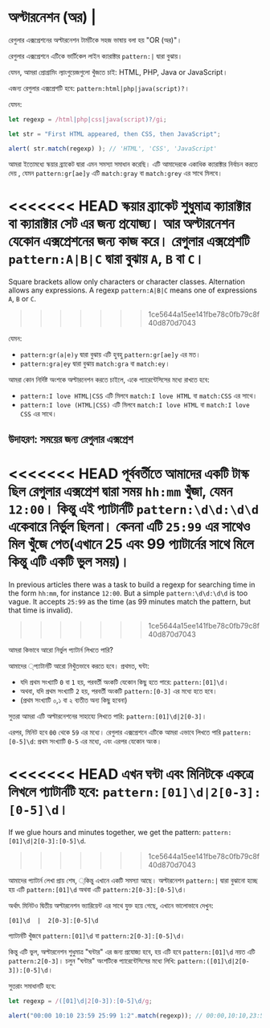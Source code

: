 # অল্টারনেশন (অর) |

রেগুলার এক্সপ্রেশনের অল্টারনেশন টার্মটিকে সহজ ভাষায় বলা হয় "OR (অর)"।

রেগুলার এক্সপ্রেশনে এটিকে ভার্টিকেল লাইন ক্যারাক্টার `pattern:|` দ্বারা বুঝায়।

যেমন, আমরা প্রোগ্রামিং ল্যাংগুয়েজগুলো খুঁজতে চাই: HTML, PHP, Java or JavaScript।

এজন্য রেগুলার এক্সপ্রেশটি হবে: `pattern:html|php|java(script)?`।

যেমন:

```js run
let regexp = /html|php|css|java(script)?/gi;

let str = "First HTML appeared, then CSS, then JavaScript";

alert( str.match(regexp) ); // 'HTML', 'CSS', 'JavaScript'
```

আমরা ইতোমধ্যে স্কয়ার ব্র্যাকেট দ্বারা এমন সমস্যা সমাধান করেছি। এটি আমাদেরকে একাধিক ক্যারাক্টার নির্বাচন করতে দেয় , যেমন `pattern:gr[ae]y` এটি  `match:gray` বা `match:grey` এর সাথে মিলবে।

<<<<<<< HEAD
স্কয়ার ব্র্যাকেট শুধুমাত্র ক্যারাক্টার বা ক্যারাক্টার সেট এর জন্য প্রযোজ্য। আর অল্টারনেশন যেকোন এক্সপ্রেশনের জন্য কাজ করে। রেগুলার এক্সপ্রেশটি  `pattern:A|B|C` দ্বারা বুঝায় `A`, `B` বা `C`।
=======
Square brackets allow only characters or character classes. Alternation allows any expressions. A regexp `pattern:A|B|C` means one of expressions `A`, `B` or `C`.
>>>>>>> 1ce5644a15ee141fbe78c0fb79c8f40d870d7043

যেমন:

- `pattern:gr(a|e)y` দ্বারা বুঝায় এটি হুবহু `pattern:gr[ae]y` এর মত।
- `pattern:gra|ey` দ্বারা বুঝায় `match:gra` বা `match:ey`।

আমরা কোন নির্দিষ্ট অংশকে অল্টারনেশন করতে চাইলে, একে প্যারেন্টেসিসের মধ্যে রাখতে হবে:
- `pattern:I love HTML|CSS` এটি মিলবে `match:I love HTML` বা `match:CSS` এর সাথে।
- `pattern:I love (HTML|CSS)` এটি মিলবে `match:I love HTML` বা `match:I love CSS` এর সাথে।

## উদাহরণ: সময়ের জন্য রেগুলার এক্সপ্রেশ

<<<<<<< HEAD
পূর্ববর্তীতে আমাদের একটি টাস্ক ছিল রেগুলার এক্সপ্রেশ দ্বারা সময় `hh:mm` খুঁজা, যেমন `12:00`। কিন্তু এই প্যাটার্নটি `pattern:\d\d:\d\d` একেবারে নির্ভুল ছিলনা। কেননা এটি `25:99` এর সাথেও মিল খুঁজে পেত(এখানে 25 এবং 99 প্যাটার্নের সাথে মিলে কিন্তু এটি একটি ভুল সময়)।
=======
In previous articles there was a task to build a regexp for searching time in the form `hh:mm`, for instance `12:00`. But a simple `pattern:\d\d:\d\d` is too vague. It accepts `25:99` as the time (as 99 minutes match the pattern, but that time is invalid).
>>>>>>> 1ce5644a15ee141fbe78c0fb79c8f40d870d7043

আমরা কিভাবে আরো নির্ভুল প্যাটার্ন লিখতে পারি?

আমাদের ্প্যাটার্নটি আরো নিখুঁতভাবে করতে হবে। প্রথমত, ঘন্টা:

- যদি প্রথম সংখ্যাটি `0` বা `1` হয়, পরবর্তী অংকটি যেকোন কিছু হতে পারে: `pattern:[01]\d`।
- অথবা, যদি প্রথম সংখ্যাটি `2` হয়, পরবর্তী অংকটি `pattern:[0-3]` এর মধ্যে হতে হবে।
- (প্রথম সংখ্যাটি ০,১ বা ২ ব্যতীত অন্য কিছু হবেনা)

সুতরা আমরা এটি অল্টারনেশনের সাহায্যে লিখতে পারি: `pattern:[01]\d|2[0-3]`।

এরপর, মিনিট হবে `00` থেকে `59` এর মধ্যে। রেগুলার এক্সপ্রেশনে এটিকে আমরা এভাবে লিখতে পারি `pattern:[0-5]\d`: প্রথম সংখ্যাটি `0-5` এর মধ্যে, এবং এরপর যেকোন অংক।

<<<<<<< HEAD
এখন ঘন্টা এবং মিনিটকে একত্রে লিখলে প্যাটার্নটি হবে: `pattern:[01]\d|2[0-3]:[0-5]\d`।
=======
If we glue hours and minutes together, we get the pattern: `pattern:[01]\d|2[0-3]:[0-5]\d`.
>>>>>>> 1ce5644a15ee141fbe78c0fb79c8f40d870d7043

আমাদের প্যাটার্ন লেখা প্রায় শেষ, ্কিন্তু এখানে একটি সমস্যা আছে। অল্টারনেশন `pattern:|` দ্বারা বুঝানো হচ্ছে হয় এটি `pattern:[01]\d` অথবা এটি `pattern:2[0-3]:[0-5]\d`।

অর্থাৎ মিনিটও দ্বিতীয় অল্টারনেশন ভ্যারিয়েন্ট এর সাথে যুক্ত হয়ে গেছে, এখানে ভালোভাবে দেখুন:

```
[01]\d  |  2[0-3]:[0-5]\d
```

প্যাটার্নটি খুঁজবে `pattern:[01]\d` বা `pattern:2[0-3]:[0-5]\d`।

কিন্তু এটি ভুল, অল্টারনেশন শুধুমাত্র "ঘন্টার" এর জন্য প্রযোজ্য হবে, হয় এটি হবে `pattern:[01]\d` নয়ত এটি `pattern:2[0-3]`। চলুন "ঘন্টার" অংশটিকে প্যারেন্টেসিসের মধ্যে লিখি: `pattern:([01]\d|2[0-3]):[0-5]\d`।

সুতরাং সমাধানটি হবে:

```js run
let regexp = /([01]\d|2[0-3]):[0-5]\d/g;

alert("00:00 10:10 23:59 25:99 1:2".match(regexp)); // 00:00,10:10,23:59
```
